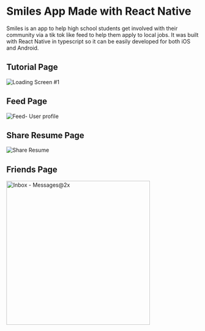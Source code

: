 # Smiles App Made with React Native

Smiles is an app to help high school students get involved with their community via a tik tok like feed to help them apply to local jobs. It was built with React Native in typescript so it can be easily developed for both iOS and Android.

## Tutorial Page
![Loading Screen #1](https://github.com/user-attachments/assets/68744a80-e444-4b21-b1ea-d656fd7f45d9)

## Feed Page
![Feed- User profile](https://github.com/user-attachments/assets/10389330-90fc-4bfd-a4e2-655691795304)

## Share Resume Page
![Share Resume](https://github.com/user-attachments/assets/cc8e6fcd-ccc3-4593-9cad-cc02566ed9b2)

## Friends Page
<img width="375" alt="Inbox - Messages@2x" src="https://github.com/user-attachments/assets/b3660030-3325-4542-a1dc-55775fd606ba" />
